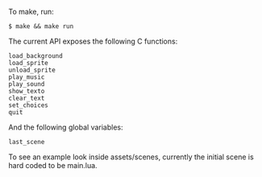 To make, run:
```console
$ make && make run
```

The current API exposes the following C functions:
```
load_background
load_sprite
unload_sprite
play_music
play_sound
show_texto
clear_text
set_choices
quit
```

And the following global variables:
```
last_scene
```

To see an example look inside assets/scenes, currently the initial scene is hard coded to be main.lua.
